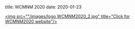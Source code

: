 title: WCMNM 2020
date: 2020-01-23 

<a href="https://www.me.iitb.ac.in/~wcmnm/" title="WCMNM2020"><img src=""/images/logo WCMNM2020_2.jpg" title="Click for WCMNM2020 website"/></a>